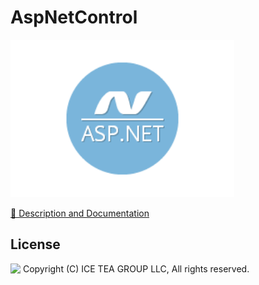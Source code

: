 AspNetControl
====

<img src="../Support/Images/AspNetControl.png" width="358" height="252">

[📙 Description and Documentation](https://docs.wisej.com/extensions/extensions/aspnetcontrol)

License
-------
<img src="http://iceteagroup.com/wp-content/uploads/2017/01/Square-64x64-trasp.png" height="20" align="top"> Copyright (C) ICE TEA GROUP LLC, All rights reserved.
